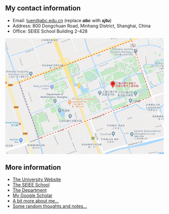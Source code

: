 ## My contact information
* Email: tuen@abc.edu.cn (replace **_abc_** with **_sjtu_**)
* Address: 800 Dongchuan Road, Minhang District, Shanghai, China
* Office: SEIEE School Building 2-428
<div style="text-align:center"><img src="sjtumap.jpeg" title="Minhang Campus" alt="Markdown Monster icon" align="center" width="600" /></div>

## More information
* [The University Website](http://en.sjtu.edu.cn/)
* [The SEIEE School](http://english.seiee.sjtu.edu.cn/english/index.htm)
* [The Department](https://automation.sjtu.edu.cn/)
* [My Google Scholar](https://scholar.google.com/citations?user=TDg-0cQAAAAJ&hl=en)
* [A bit more about me...](me.md)
* [Some random thoughts and notes...](notes.md)
